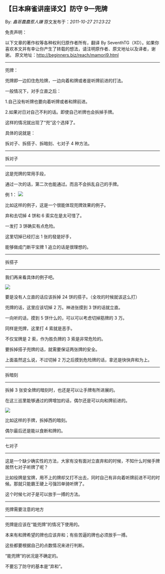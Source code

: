 ## 【日本麻雀讲座译文】防守 9—兜牌

By: _鑫哥蠢蠢惹人嫌_ 原文发布于：_2011-10-27 21:23:22_

免责声明：

以下文章的著作权等各种权利归原作者所有，翻译 By
SeventhTG（XD）。如果你喜欢本文并有幸让你产生了转载的想法，请注明原作者、原文地址以及译者，谢谢。
原文地址：http://beginners.biz/reach/mamori9.html

---

兜牌：

兜牌即一边扣住危险牌，一边向着和牌或者是听牌前进的打法。

一般情况下，对手立直之后：

1.自己没有听牌也要向着听牌或者和牌前进。

2.如果对日对自己不利的话。即使自己听牌也会拆掉手牌。

这样的情况就出现了“兜”这个选择了。

具体的说就是：

拆对子、拆搭子、拆暗刻、七对子 4 种方法。

---

拆对子

---

这是兜牌的常用手段，

通过一次的话，第二次也能通过。而且不会拆乱自己的手牌。

例 1：
![](http://s13.sinaimg.cn/middle/7f78b76fxb047ca1a131c&690)

比如这样的例子，这是一个很能体现兜牌效果的例子。

弃和去切掉 4 饼和 6 索实在是太可惜了。

一发打 3 饼确实有点危险。

这里切掉已经打出 1 张的發是好手，

能够做成门断平宝牌 1 追立的话是很理想的。

---

拆搭子

---

我们再来看具体的例子吧。

![](http://s15.sinaimg.cn/middle/7f78b76fxb047d927346e&690)

要是没有人立直的话应该拆掉 24 饼的搭子。（全攻的时候就该这么打）

兜牌的话，这里应该切掉 2 万。神进张摸到 3 饼的话就立直。

一向听的话，摸到 5 饼什么的，可以可以考虑切掉筋牌的 3 万。

同样是兜牌，这里打 4 索就是恶手。

不仅宝牌是 2 索，作为胜负牌的 3 索是非常危险的。

要拆掉搭子兜牌的话，就需要保证两张牌的安全。

上面虽然这么说，不过切掉 2 万之后摸到危险牌的话，拿还是快快弃和为上。

---

拆暗刻

---

拆掉 3 张安全牌的暗刻时，也还是可以让手牌有所进展的。

在这三巡里能够通过的牌增加的话，偶尔还是可以向和牌前进的。

![](http://s5.sinaimg.cn/middle/7f78b76fxb0480413a2a4&690)

比如这样的手牌，拆掉西的暗刻。

偶尔最后还是能以食断和牌的。

---

七对子

---

这是一个缺少确实性的方法，大家有没有面对立直弃和的时候，不知什么时候手牌居然七对子听牌了呢？

比如役牌是宝牌，用不上的牌却又打不出去，同时自己有非向着听牌前进不可的时候。那就只能霸王硬上弓强凹单骑听牌了。

这个时候七对子是可以放手一搏的方法。

---

兜牌需要注意的地方

---

兜牌是应该在“能兜牌”的情况下使用的。

本来有和牌希望的牌也应该弃和；有些苦逼的牌也必须放手一搏。

这些都要根据自己的点数情况来进行判断。

“能兜牌”的状况是不确定的。

不要忘了防守的基本是“弃和”。
